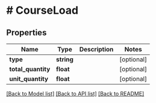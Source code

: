 # # CourseLoad

## Properties

Name | Type | Description | Notes
------------ | ------------- | ------------- | -------------
**type** | **string** |  | [optional]
**total_quantity** | **float** |  | [optional]
**unit_quantity** | **float** |  | [optional]

[[Back to Model list]](../../README.md#models) [[Back to API list]](../../README.md#endpoints) [[Back to README]](../../README.md)
